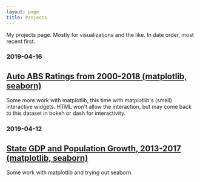 ```yaml
---
layout: page
title: Projects
---
```


My projects page. Mostly for visualizations and the like. In date order, most recent first.

### 2019-04-16
## <a href="../files/matplotlib_example2.html">Auto ABS Ratings from 2000-2018 (matplotlib, seaborn)</a>

Some more work with matplotlib, this time with matplotlib's (small) interactive widgets. HTML won't allow the interaction, but may come back to this dataset in bokeh or dash for interactivity.

### 2019-04-12
## <a href="../files/matplotlib_example1.html">State GDP and Population Growth, 2013-2017 (matplotlib, seaborn)</a>

Some work with matplotlib and trying out seaborn.